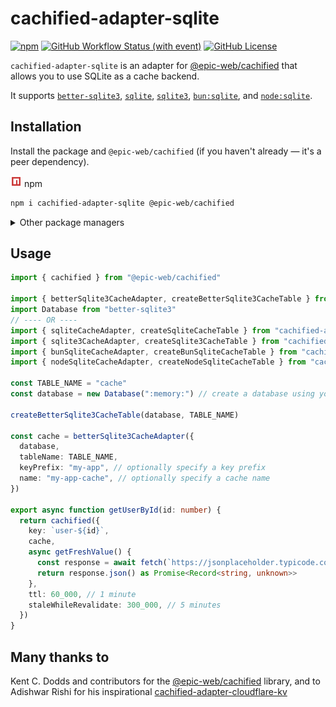# cachified-adapter-sqlite

[![npm](https://img.shields.io/npm/v/cachified-adapter-sqlite)](https://npmjs.com/package/cachified-adapter-sqlite)
[![GitHub Workflow Status (with event)](https://img.shields.io/github/actions/workflow/status/MonsterDeveloper/cachified-adapter-sqlite/publish.yml)](https://github.com/MonsterDeveloper/cachified-adapter-sqlite/actions/workflows/publish.yml)
[![GitHub License](https://img.shields.io/github/license/MonsterDeveloper/cachified-adapter-sqlite)](https://github.com/MonsterDeveloper/cachified-adapter-sqlite/blob/main/LICENSE)

`cachified-adapter-sqlite` is an adapter for [@epic-web/cachified](https://github.com/epicweb-dev/cachified) that allows you to use SQLite as a cache backend.

It supports [`better-sqlite3`](https://github.com/WiseLibs/better-sqlite3), [`sqlite`](https://github.com/kriasoft/node-sqlite), [`sqlite3`](https://github.com/TryGhost/node-sqlite3), [`bun:sqlite`](https://bun.sh/docs/api/sqlite), and [`node:sqlite`](https://nodejs.org/docs/latest-v22.x/api/sqlite.html).


## Installation

Install the package and `@epic-web/cachified` (if you haven't already — it's a peer dependency).

<img height="18" src="https://raw.githubusercontent.com/PKief/vscode-material-icon-theme/main/icons/npm.svg"> npm

```bash
npm i cachified-adapter-sqlite @epic-web/cachified
```
<details>
  <summary>Other package managers</summary>

  <img height="18" src="https://raw.githubusercontent.com/PKief/vscode-material-icon-theme/main/icons/pnpm.svg"> pnpm

  ```bash
  pnpm add cachified-adapter-sqlite @epic-web/cachified
  ```

  <img height="18" src="https://raw.githubusercontent.com/PKief/vscode-material-icon-theme/main/icons/yarn.svg"> Yarn

  ```bash
  yarn add cachified-adapter-sqlite @epic-web/cachified
  ```

  <img height="18" src="https://raw.githubusercontent.com/PKief/vscode-material-icon-theme/main/icons/bun.svg"> bun

  ```bash
  bun add cachified-adapter-sqlite @epic-web/cachified
  ```
</details>

## Usage

```ts
import { cachified } from "@epic-web/cachified"

import { betterSqlite3CacheAdapter, createBetterSqlite3CacheTable } from "cachified-adapter-sqlite/better-sqlite3" // better-sqlite3
import Database from "better-sqlite3"
// ---- OR ----
import { sqliteCacheAdapter, createSqliteCacheTable } from "cachified-adapter-sqlite/sqlite" // sqlite
import { sqlite3CacheAdapter, createSqlite3CacheTable } from "cachified-adapter-sqlite/sqlite3" // sqlite3
import { bunSqliteCacheAdapter, createBunSqliteCacheTable } from "cachified-adapter-sqlite/bun" // bun:sqlite
import { nodeSqliteCacheAdapter, createNodeSqliteCacheTable } from "cachified-adapter-sqlite/node-sqlite" // node:sqlite

const TABLE_NAME = "cache"
const database = new Database(":memory:") // create a database using your library of choice

createBetterSqlite3CacheTable(database, TABLE_NAME)

const cache = betterSqlite3CacheAdapter({
  database,
  tableName: TABLE_NAME,
  keyPrefix: "my-app", // optionally specify a key prefix
  name: "my-app-cache", // optionally specify a cache name
})

export async function getUserById(id: number) {
  return cachified({
    key: `user-${id}`,
    cache,
    async getFreshValue() {
      const response = await fetch(`https://jsonplaceholder.typicode.com/users/${id}`)
      return response.json() as Promise<Record<string, unknown>>
    },
    ttl: 60_000, // 1 minute
    staleWhileRevalidate: 300_000, // 5 minutes
  })
}
```

## Many thanks to

Kent C. Dodds and contributors for the [@epic-web/cachified](https://github.com/epicweb-dev/cachified) library, and to Adishwar Rishi for his inspirational [cachified-adapter-cloudflare-kv](https://github.com/AdiRishi/cachified-adapter-cloudflare-kv)